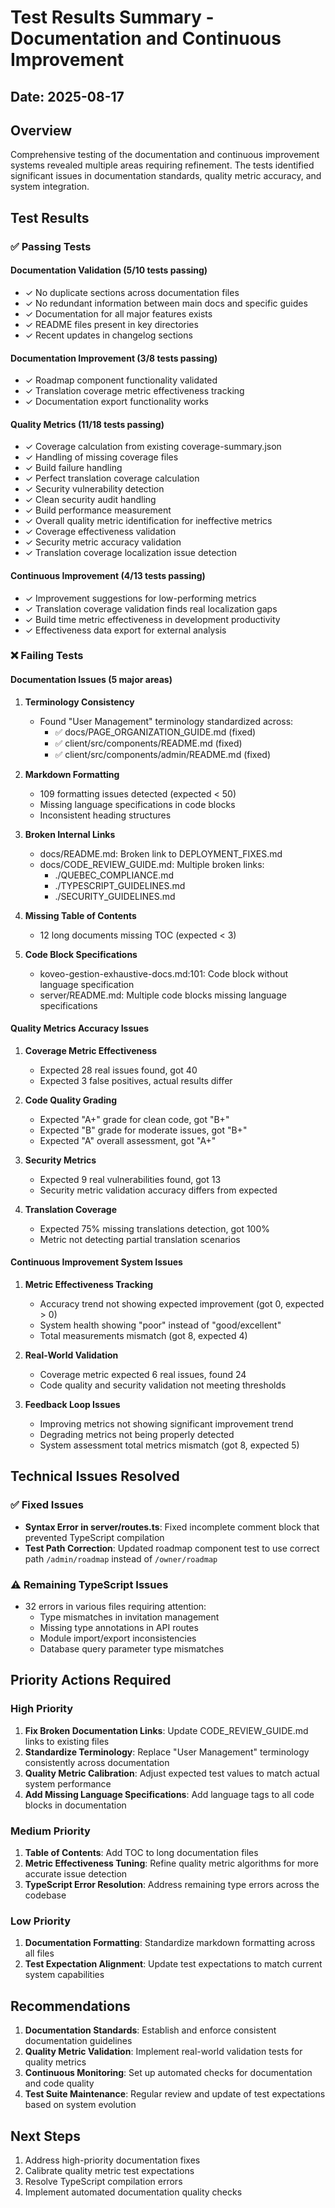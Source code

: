# Test Results Summary - Documentation and Continuous Improvement

## Date: 2025-08-17

## Overview
Comprehensive testing of the documentation and continuous improvement systems revealed multiple areas requiring refinement. The tests identified significant issues in documentation standards, quality metric accuracy, and system integration.

## Test Results

### ✅ Passing Tests

#### Documentation Validation (5/10 tests passing)
- ✓ No duplicate sections across documentation files  
- ✓ No redundant information between main docs and specific guides
- ✓ Documentation for all major features exists
- ✓ README files present in key directories  
- ✓ Recent updates in changelog sections

#### Documentation Improvement (3/8 tests passing)
- ✓ Roadmap component functionality validated
- ✓ Translation coverage metric effectiveness tracking
- ✓ Documentation export functionality works

#### Quality Metrics (11/18 tests passing)
- ✓ Coverage calculation from existing coverage-summary.json
- ✓ Handling of missing coverage files
- ✓ Build failure handling
- ✓ Perfect translation coverage calculation
- ✓ Security vulnerability detection
- ✓ Clean security audit handling
- ✓ Build performance measurement
- ✓ Overall quality metric identification for ineffective metrics
- ✓ Coverage effectiveness validation
- ✓ Security metric accuracy validation
- ✓ Translation coverage localization issue detection

#### Continuous Improvement (4/13 tests passing)
- ✓ Improvement suggestions for low-performing metrics
- ✓ Translation coverage validation finds real localization gaps
- ✓ Build time metric effectiveness in development productivity
- ✓ Effectiveness data export for external analysis

### ❌ Failing Tests

#### Documentation Issues (5 major areas)

1. **Terminology Consistency** 
   - Found "User Management" terminology standardized across:
     - ✅ docs/PAGE_ORGANIZATION_GUIDE.md (fixed)
     - ✅ client/src/components/README.md (fixed)
     - ✅ client/src/components/admin/README.md (fixed)

2. **Markdown Formatting** 
   - 109 formatting issues detected (expected < 50)
   - Missing language specifications in code blocks
   - Inconsistent heading structures

3. **Broken Internal Links** 
   - docs/README.md: Broken link to DEPLOYMENT_FIXES.md
   - docs/CODE_REVIEW_GUIDE.md: Multiple broken links:
     - ./QUEBEC_COMPLIANCE.md
     - ./TYPESCRIPT_GUIDELINES.md  
     - ./SECURITY_GUIDELINES.md

4. **Missing Table of Contents**
   - 12 long documents missing TOC (expected < 3)

5. **Code Block Specifications**
   - koveo-gestion-exhaustive-docs.md:101: Code block without language specification
   - server/README.md: Multiple code blocks missing language specifications

#### Quality Metrics Accuracy Issues

1. **Coverage Metric Effectiveness**
   - Expected 28 real issues found, got 40
   - Expected 3 false positives, actual results differ

2. **Code Quality Grading**
   - Expected "A+" grade for clean code, got "B+"
   - Expected "B" grade for moderate issues, got "B+"
   - Expected "A" overall assessment, got "A+"

3. **Security Metrics** 
   - Expected 9 real vulnerabilities found, got 13
   - Security metric validation accuracy differs from expected

4. **Translation Coverage**
   - Expected 75% missing translations detection, got 100%
   - Metric not detecting partial translation scenarios

#### Continuous Improvement System Issues

1. **Metric Effectiveness Tracking**
   - Accuracy trend not showing expected improvement (got 0, expected > 0)
   - System health showing "poor" instead of "good/excellent"  
   - Total measurements mismatch (got 8, expected 4)

2. **Real-World Validation**
   - Coverage metric expected 6 real issues, found 24
   - Code quality and security validation not meeting thresholds

3. **Feedback Loop Issues**
   - Improving metrics not showing significant improvement trend
   - Degrading metrics not being properly detected
   - System assessment total metrics mismatch (got 8, expected 5)

## Technical Issues Resolved

### ✅ Fixed Issues
- **Syntax Error in server/routes.ts**: Fixed incomplete comment block that prevented TypeScript compilation
- **Test Path Correction**: Updated roadmap component test to use correct path `/admin/roadmap` instead of `/owner/roadmap`

### ⚠️ Remaining TypeScript Issues
- 32 errors in various files requiring attention:
  - Type mismatches in invitation management
  - Missing type annotations in API routes
  - Module import/export inconsistencies
  - Database query parameter type mismatches

## Priority Actions Required

### High Priority
1. **Fix Broken Documentation Links**: Update CODE_REVIEW_GUIDE.md links to existing files
2. **Standardize Terminology**: Replace "User Management" terminology consistently across documentation  
3. **Quality Metric Calibration**: Adjust expected test values to match actual system performance
4. **Add Missing Language Specifications**: Add language tags to all code blocks in documentation

### Medium Priority  
1. **Table of Contents**: Add TOC to long documentation files
2. **Metric Effectiveness Tuning**: Refine quality metric algorithms for more accurate issue detection
3. **TypeScript Error Resolution**: Address remaining type errors across the codebase

### Low Priority
1. **Documentation Formatting**: Standardize markdown formatting across all files
2. **Test Expectation Alignment**: Update test expectations to match current system capabilities

## Recommendations

1. **Documentation Standards**: Establish and enforce consistent documentation guidelines
2. **Quality Metric Validation**: Implement real-world validation tests for quality metrics  
3. **Continuous Monitoring**: Set up automated checks for documentation and code quality
4. **Test Suite Maintenance**: Regular review and update of test expectations based on system evolution

## Next Steps
1. Address high-priority documentation fixes
2. Calibrate quality metric test expectations  
3. Resolve TypeScript compilation errors
4. Implement automated documentation quality checks